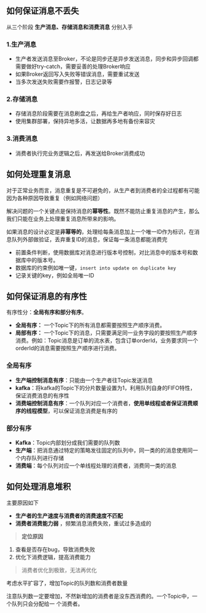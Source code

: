 ## 如何保证消息不丢失 
从三个阶段 **生产消息、存储消息和消费消息** 分别入手
### 1.生产消息
- 生产者发送消息至Broker，不论是同步还是异步发送消息，同步和异步回调都需要做好try-catch，需要妥善的处理Broker响应
- 如果Broker返回写入失败等错误消息，需要重试发送
- 当多次发送失败需要作报警，日志记录等
### 2.存储消息
- 存储消息阶段需要在消息刷盘之后，再给生产者响应，同时保存好日志
- 使用集群部署，保持异地多活，让数据再多地有备份来容灾
### 3.消费消息
- 消费者执行完业务逻辑之后，再发送给Broker消费成功
## 如何处理重复消息
对于正常业务而言，消息重复是不可避免的，从生产者到消费者的全过程都有可能因为各种原因导致重复（例如网络问题）

解决问题的一个关键点是保持消息的**幂等性**。既然不能防止重复消息的产生，那么我们只能在业务上处理重复消息所带来的影响。

如果消息的设计必定是**非幂等的**，处理给每条消息加上一个唯一ID作为标识，在消息队列外部做验证，丢弃重复ID的消息，保证每一条消息都能消费完

- 前置条件判断，使用数据库对消息进行版本号控制，对比消息中的版本号和数据库中的版本号。
- 数据库的约束例如唯一键，`insert into update on duplicate key`
- 记录关键的key，例如全局唯一ID
## 如何保证消息的有序性
有序性分：**全局有序和部分有序**。
- **全局有序：** 一个Topic下的所有消息都需要按照生产顺序消费。
- **局部有序：** 一个Topic下的消息，只需要满足同一业务字段的要按照生产顺序消费。例如：Topic消息是订单的流水表，包含订单orderId，业务要求同一个orderId的消息需要按照生产顺序进行消费。
### 全局有序
- **生产端控制消息有序**：只能由一个生产者往Topic发送消息
- **kafka**：将kafka的Topic下的分片数量设置为1，利用队列自身的FIFO特性，保证消费消息的有序性
- **消费端控制消息有序**：一个队列对应一个消费者，**使用单线程或者保证消费顺序的线程模型**，可以保证消息消费是有序的
### 部分有序
- **Kafka**：Topic内部划分成我们需要的队列数
- **生产端**：把消息通过特定的策略发往固定的队列中，同一类的的消息使用同一个内存队列进行存储
- **消费端**：每个队列对应一个单线程处理的消费者，消费同一类的消息

## 如何处理消息堆积
主要原因如下
- **生产者的生产速度与消费者的消费速度不匹配**
- **消费者消费能力弱** ，频繁消息消费失败，重试过多造成的

> **定位原因**

1. 查看是否存在bug，导致消费失败
2. 优化下消费逻辑，提高消费能力

> 消费者优化到极致，无法再优化

考虑水平扩容了，增加Topic的队列数和消费者数量

注意队列数一定要增加，不然新增加的消费者是没东西消费的。一个Topic中，一个队列只会分配给一 
个消费者。